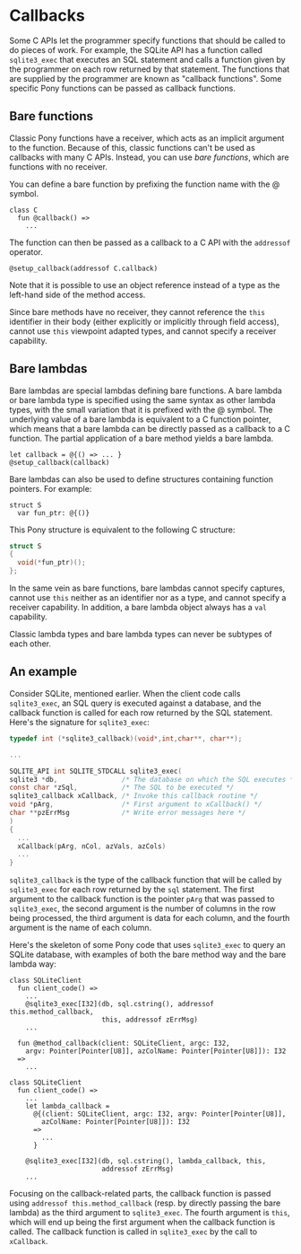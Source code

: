 # Callbacks

Some C APIs let the programmer specify functions that should be called to do pieces of work. For example, the SQLite API has a function called `sqlite3_exec` that executes an SQL statement and calls a function given by the programmer on each row returned by that statement. The functions that are supplied by the programmer are known as "callback functions". Some specific Pony functions can be passed as callback functions.

## Bare functions

Classic Pony functions have a receiver, which acts as an implicit argument to the function. Because of this, classic functions can't be used as callbacks with many C APIs. Instead, you can use _bare functions_, which are functions with no receiver.

You can define a bare function by prefixing the function name with the @ symbol.

```pony
class C
  fun @callback() =>
    ...
```

The function can then be passed as a callback to a C API with the `addressof` operator.

```pony
@setup_callback(addressof C.callback)
```

Note that it is possible to use an object reference instead of a type as the left-hand side of the method access.

Since bare methods have no receiver, they cannot reference the `this` identifier in their body (either explicitly or implicitly through field access), cannot use `this` viewpoint adapted types, and cannot specify a receiver capability.

## Bare lambdas

Bare lambdas are special lambdas defining bare functions. A bare lambda or bare lambda type is specified using the same syntax as other lambda types, with the small variation that it is prefixed with the @ symbol. The underlying value of a bare lambda is equivalent to a C function pointer, which means that a bare lambda can be directly passed as a callback to a C function. The partial application of a bare method yields a bare lambda.

```pony
let callback = @{() => ... }
@setup_callback(callback)
```

Bare lambdas can also be used to define structures containing function pointers. For example:

```pony
struct S
  var fun_ptr: @{()}
```

This Pony structure is equivalent to the following C structure:

```c
struct S
{
  void(*fun_ptr)();
};
```

In the same vein as bare functions, bare lambdas cannot specify captures, cannot use `this` neither as an identifier nor as a type, and cannot specify a receiver capability. In addition, a bare lambda object always has a `val` capability.

Classic lambda types and bare lambda types can never be subtypes of each other.

## An example

Consider SQLite, mentioned earlier. When the client code calls `sqlite3_exec`, an SQL query is executed against a database, and the callback function is called for each row returned by the SQL statement. Here's the signature for `sqlite3_exec`:

```c
typedef int (*sqlite3_callback)(void*,int,char**, char**);

...

SQLITE_API int SQLITE_STDCALL sqlite3_exec(
sqlite3 *db,                /* The database on which the SQL executes */
const char *zSql,           /* The SQL to be executed */
sqlite3_callback xCallback, /* Invoke this callback routine */
void *pArg,                 /* First argument to xCallback() */
char **pzErrMsg             /* Write error messages here */
)
{
  ...
  xCallback(pArg, nCol, azVals, azCols)
  ...
}
```

`sqlite3_callback` is the type of the callback function that will be called by `sqlite3_exec` for each row returned by the `sql` statement. The first argument to the callback function is the pointer `pArg` that was passed to `sqlite3_exec`, the second argument is the number of columns in the row being processed, the third argument is data for each column, and the fourth argument is the name of each column.

Here's the skeleton of some Pony code that uses `sqlite3_exec` to query an SQLite database, with examples of both the bare method way and the bare lambda way:

```pony
class SQLiteClient
  fun client_code() =>
    ...
    @sqlite3_exec[I32](db, sql.cstring(), addressof this.method_callback,
                       this, addressof zErrMsg)
    ...

  fun @method_callback(client: SQLiteClient, argc: I32,
    argv: Pointer[Pointer[U8]], azColName: Pointer[Pointer[U8]]): I32
  =>
    ...
```

```pony
class SQLiteClient
  fun client_code() =>
    ...
    let lambda_callback =
      @{(client: SQLiteClient, argc: I32, argv: Pointer[Pointer[U8]],
        azColName: Pointer[Pointer[U8]]): I32
      =>
        ...
      }

    @sqlite3_exec[I32](db, sql.cstring(), lambda_callback, this,
                       addressof zErrMsg)
    ...
```

Focusing on the callback-related parts, the callback function is passed using `addressof this.method_callback` (resp. by directly passing the bare lambda) as the third argument to `sqlite3_exec`. The fourth argument is `this`, which will end up being the first argument when the callback function is called. The callback function is called in `sqlite3_exec` by the call to `xCallback`.
